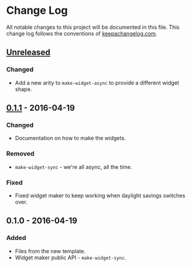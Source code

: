 # Change Log
All notable changes to this project will be documented in this file. This change log follows the conventions of [keepachangelog.com](http://keepachangelog.com/).

## [Unreleased][unreleased]
### Changed
- Add a new arity to `make-widget-async` to provide a different widget shape.

## [0.1.1] - 2016-04-19
### Changed
- Documentation on how to make the widgets.

### Removed
- `make-widget-sync` - we're all async, all the time.

### Fixed
- Fixed widget maker to keep working when daylight savings switches over.

## 0.1.0 - 2016-04-19
### Added
- Files from the new template.
- Widget maker public API - `make-widget-sync`.

[unreleased]: https://github.com/your-name/img-cmp-clj/compare/0.1.1...HEAD
[0.1.1]: https://github.com/your-name/img-cmp-clj/compare/0.1.0...0.1.1
